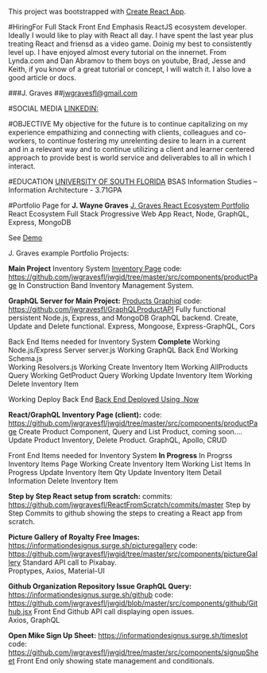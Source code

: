 This project was bootstrapped with [Create React App](https://github.com/facebookincubator/create-react-app).

#HiringFor
  Full Stack Front End Emphasis ReactJS ecosystem developer.  Ideally I would like to play
  with React all day.  I have spent the last year plus treating React and friensd as a 
  video game.  Doinig my best to consistently level up.  I have enjoyed almost every
  tutorial on the innernet.  From Lynda.com and Dan Abramov to them boys on youtube, Brad,
  Jesse and Keith, if you know of a great tutorial or concept, I will watch it.  I also love
  a good article or docs.  

###J. Graves
##jwgravesfl@gmail.com

#SOCIAL MEDIA
[LINKEDIN:](https://www.linkedin.com/in/jwgravesfl/)

#OBJECTIVE
My objective for the future is to continue capitalizing on my experience empathizing
and connecting with clients, colleagues and co-workers, to continue fostering my
unrelenting desire to learn in a current and in a relevant way and to continue utilizing a
client and learner centered approach to provide best is world service and deliverables
to all in which I interact.

#EDUCATION
[UNIVERSITY OF SOUTH FLORIDA](http://www.usf.edu/)
BSAS Information Studies – Information Architecture - 3.71GPA

#Portfolio Page for **J. Wayne Graves**
[J. Graves React Ecosystem Portfolio](https://github.com/jwgravesfl/jwgid) 
React Ecosystem Full Stack Progressive Web App
React, Node, GraphQL, Express, MongoDB

See [Demo](https://informationdesignus.surge.sh/)


J. Graves example Portfolio Projects:

**Main Project** Inventory System [Inventory Page](http://informationdesignus.surge.sh/productpage)
code: https://github.com/jwgravesfl/jwgid/tree/master/src/components/productPage
  In Construction Band Inventory Management System.

**GraphQL Server for Main Project:** [Products Graphiql](https://gql-api-kdwnwzplsd.now.sh/graphql)
code: https://github.com/jwgravesfl/GraphQLProductAPI 
  Fully functional persistent Node.js, Express, and MongoDB GraphQL backend.
  Create, Update and Delete functional.
  Express, Mongoose, Express-GraphQL, Cors

  Back End Items needed for Inventory System  **Complete**
Working      Node.js/Express Server server.js
Working       GraphQL Back End
Working      Schema.js  
Working      Resolvers.js
Working      Create Inventory Item
Working      AllProducts Query
Working      GetProduct Query
Working      Update Inventory Item
Working      Delete Inventory Item

Working      Deploy Back End [Back End Deployed Using .Now](https://gql-api-kdwnwzplsd.now.sh)

**React/GraphQL Inventory Page (client):** 
code: https://github.com/jwgravesfl/jwgid/tree/master/src/components/productPage
  Create Product Component, Query and List Product, coming soon.... Update Product Inventory, Delete Product.
  GraphQL, Apollo, CRUD 

  Front End Items needed for Inventory System  **In Progress**
In Progrss    Inventory Items Page
Working         Create Inventory Item
Working         List Items
In Progress     Update Inventory Item Qty
                Update Inventory Item Detail Information
                Delete Inventory Item

**Step by Step React setup from scratch:** commits: https://github.com/jwgravesfl/ReactFromScratch/commits/master
  Step by Step Commits to github showing the steps to creating a React app from scratch.

**Picture Gallery of Royalty Free Images:** https://informationdesignus.surge.sh/picturegallery
  code: https://github.com/jwgravesfl/jwgid/tree/master/src/components/pictureGallery
  Standard API call to Pixabay.    
  Proptypes, Axios, Material-UI

**Github Organization Repository Issue GraphQL Query:** https://informationdesignus.surge.sh/github
  code: https://github.com/jwgravesfl/jwgid/blob/master/src/components/github/Github.jsx
  Front End Github API call displaying open issues.  
  Axios, GraphQL

**Open Mike Sign Up Sheet:**  https://informationdesignus.surge.sh/timeslot
  code: https://github.com/jwgravesfl/jwgid/tree/master/src/components/signupSheet
  Front End only showing state management and conditionals.